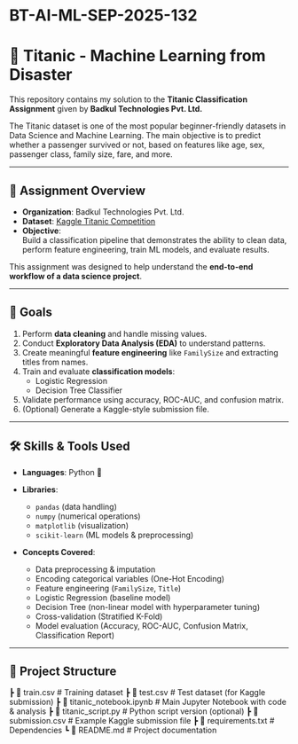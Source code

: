 # BT-AI-ML-SEP-2025-132

# 🚢 Titanic - Machine Learning from Disaster  

This repository contains my solution to the **Titanic Classification Assignment** given by **Badkul Technologies Pvt. Ltd.**  

The Titanic dataset is one of the most popular beginner-friendly datasets in Data Science and Machine Learning. The main objective is to predict whether a passenger survived or not, based on features like age, sex, passenger class, family size, fare, and more.  

---

## 📌 Assignment Overview  

- **Organization**: Badkul Technologies Pvt. Ltd.  
- **Dataset**: [Kaggle Titanic Competition](https://www.kaggle.com/competitions/titanic)  
- **Objective**:  
  Build a classification pipeline that demonstrates the ability to clean data, perform feature engineering, train ML models, and evaluate results.  

This assignment was designed to help understand the **end-to-end workflow of a data science project**.  

---

## 🎯 Goals  

1. Perform **data cleaning** and handle missing values.  
2. Conduct **Exploratory Data Analysis (EDA)** to understand patterns.  
3. Create meaningful **feature engineering** like `FamilySize` and extracting titles from names.  
4. Train and evaluate **classification models**:  
   - Logistic Regression  
   - Decision Tree Classifier  
5. Validate performance using accuracy, ROC-AUC, and confusion matrix.  
6. (Optional) Generate a Kaggle-style submission file.  

---

## 🛠️ Skills & Tools Used  

- **Languages**: Python 🐍  
- **Libraries**:  
  - `pandas` (data handling)  
  - `numpy` (numerical operations)  
  - `matplotlib` (visualization)  
  - `scikit-learn` (ML models & preprocessing)  

- **Concepts Covered**:  
  - Data preprocessing & imputation  
  - Encoding categorical variables (One-Hot Encoding)  
  - Feature engineering (`FamilySize`, `Title`)  
  - Logistic Regression (baseline model)  
  - Decision Tree (non-linear model with hyperparameter tuning)  
  - Cross-validation (Stratified K-Fold)  
  - Model evaluation (Accuracy, ROC-AUC, Confusion Matrix, Classification Report)  

---

## 📂 Project Structure  
┣ 📄 train.csv # Training dataset
┣ 📄 test.csv # Test dataset (for Kaggle submission)
┣ 📄 titanic_notebook.ipynb # Main Jupyter Notebook with code & analysis
┣ 📄 titanic_script.py # Python script version (optional)
┣ 📄 submission.csv # Example Kaggle submission file
┣ 📄 requirements.txt # Dependencies
┗ 📄 README.md # Project documentation

